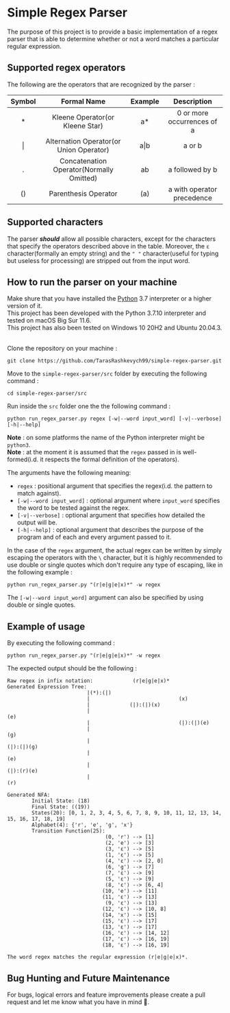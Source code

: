 # Simple Regex Parser

The purpose of this project is to provide a basic implementation of a regex parser that is able to
determine whether or not a word matches a particular regular expression.

## Supported regex operators

The following are the operators that are recognized by the parser :

| Symbol |               Formal Name                | Example |        Description         |
| :----: | :--------------------------------------: | :-----: | :------------------------: |
|   \*   |     Kleene Operator(or Kleene Star)      |   a\*   | 0 or more occurrences of a |
|   \|   | Alternation Operator(or Union Operator)  |  a\|b   |           a or b           |
|   .    | Concatenation Operator(Normally Omitted) |   ab    |      a followed by b       |
|   ()   |           Parenthesis Operator           |   (a)   | a with operator precedence |

## Supported characters

The parser **_should_** allow all possible characters, except for the characters that specify the
operators described above in the table. Moreover, the `ε` character(formally an empty string)
and the `" "` character(useful for typing but useless for processing) are stripped out from the
input word.

## How to run the parser on your machine

Make shure that you have installed the [Python](https://www.python.org/downloads/) 3.7 interpreter or
a higher version of it.<br>
This project has been developed with the Python 3.7.10 interpreter and tested on macOS Big Sur 11.6.
<br>
This project has also been tested on Windows 10 20H2 and Ubuntu 20.04.3.
<br><br>

Clone the repository on your machine :

```
git clone https://github.com/TarasRashkevych99/simple-regex-parser.git
```

Move to the `simple-regex-parser/src` folder by executing the following command :

```
cd simple-regex-parser/src
```

Run inside the `src` folder one the the following command :

```
python run_regex_parser.py regex [-w|--word input_word] [-v|--verbose] [-h|--help]
```

**Note** : on some platforms the name of the Python interpreter might be `python3`.<br>
**Note** : at the moment it is assumed that the `regex` passed in is well-formed(i.d. it
respects the formal definition of the operators).

The arguments have the following meaning:

- `regex` : positional argument that specifies the regex(i.d. the pattern to match against).
- `[-w|--word input_word]` : optional argument where `input_word` specifies the word to be tested
  against the regex.
- `[-v|--verbose]` : optional argument that specifies how detailed the output will be.
- `[-h|--help]` : optional argument that describes the purpose of the program and of each and every
  argument passed to it.

In the case of the `regex` argument, the actual regex can be written by simply escaping the
operators with the `\` character, but it is highly recommended to use double or single quotes
which don't require any type of escaping, like in the following example :

```
python run_regex_parser.py "(r|e|g|e|x)*" -w regex
```

The `[-w|--word input_word]` argument can also be specified by using double or single quotes.

## Example of usage

By executing the following command :

```
python run_regex_parser.py "(r|e|g|e|x)*" -w regex
```

The expected output should be the following :

```
Raw regex in infix notation:             (r|e|g|e|x)*
Generated Expression Tree:
                          |(*):(|)
                          |                             (x)
                          |             (|):(|)(x)
                          |                                             (e)
                          |                             (|):(|)(e)
                          |                                                             (g)
                          |                                             (|):(|)(g)
                          |                                                                             (e)
                          |                                                             (|):(r)(e)
                          |                                                                             (r)

Generated NFA:
        Initial State: (18)
        Final State: ((19))
        States(20): [0, 1, 2, 3, 4, 5, 6, 7, 8, 9, 10, 11, 12, 13, 14, 15, 16, 17, 18, 19]
        Alphabet(4): {'r', 'e', 'g', 'x'}
        Transition Function(25):
                                (0, 'r') --> [1]
                                (2, 'e') --> [3]
                                (3, 'ε') --> [5]
                                (1, 'ε') --> [5]
                                (4, 'ε') --> [2, 0]
                                (6, 'g') --> [7]
                                (7, 'ε') --> [9]
                                (5, 'ε') --> [9]
                                (8, 'ε') --> [6, 4]
                               (10, 'e') --> [11]
                               (11, 'ε') --> [13]
                                (9, 'ε') --> [13]
                               (12, 'ε') --> [10, 8]
                               (14, 'x') --> [15]
                               (15, 'ε') --> [17]
                               (13, 'ε') --> [17]
                               (16, 'ε') --> [14, 12]
                               (17, 'ε') --> [16, 19]
                               (18, 'ε') --> [16, 19]

The word regex matches the regular expression (r|e|g|e|x)*.

```

## Bug Hunting and Future Maintenance

For bugs, logical errors and feature improvements please create a pull request and let me know what
you have in mind :slightly_smiling_face:.
